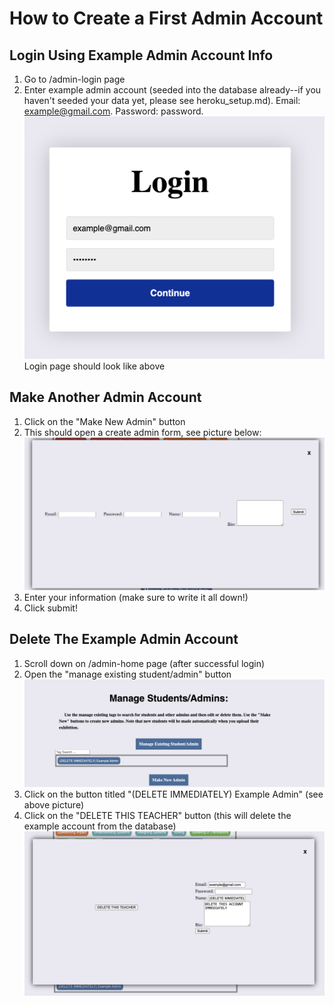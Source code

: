 # How to Create a First Admin Account
## Login Using Example Admin Account Info
1. Go to /admin-login page
2. Enter example admin account (seeded into the database already--if you haven't seeded your data yet, please see heroku_setup.md). Email: example@gmail.com. Password: password.
![Login Account](Images/first_admin_account/login.png)
Login page should look like above

## Make Another Admin Account
1. Click on the "Make New Admin" button
2. This should open a create admin form, see picture below:
![Create Admin Account](Images/first_admin_account/admin_creation_form.png)
3. Enter your information (make sure to write it all down!)
4. Click submit!

## Delete The Example Admin Account
1. Scroll down on /admin-home page (after successful login)
2. Open the "manage existing student/admin" button
![Manage Admins](Images/first_admin_account/manage_admin_delete_example.png)
3. Click on the button titled "(DELETE IMMEDIATELY) Example Admin" (see above picture)
4. Click on the "DELETE THIS TEACHER" button (this will delete the example account from the database)
![Delete Form](Images/first_admin_account/edit_delete_form.png)